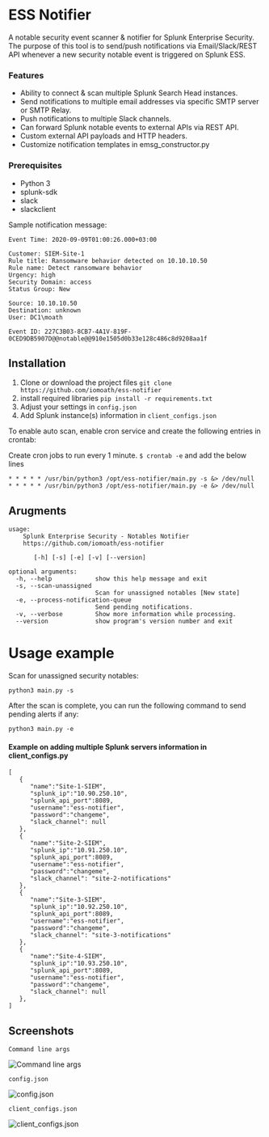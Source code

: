 # ESS Notifier
A notable security event scanner & notifier for Splunk Enterprise Security. The purpose of this tool is to send/push notifications via Email/Slack/REST API whenever a new security notable event is triggered on Splunk ESS.


### Features
* Ability to connect & scan multiple Splunk Search Head instances.
* Send notifications to multiple email addresses via specific SMTP server or SMTP Relay.
* Push notifications to multiple Slack channels.
* Can forward Splunk notable events to external APIs via REST API. 
* Custom external API payloads and HTTP headers.
* Customize notification templates in emsg_constructor.py


### Prerequisites
* Python 3
* splunk-sdk
* slack
* slackclient



Sample notification message:

```
Event Time: 2020-09-09T01:00:26.000+03:00

Customer: SIEM-Site-1
Rule title: Ransomware behavior detected on 10.10.10.50
Rule name: Detect ransomware behavior
Urgency: high
Security Domain: access
Status Group: New

Source: 10.10.10.50
Destination: unknown
User: DC1\moath

Event ID: 227C3B03-8CB7-4A1V-819F-0CED9DB5907D@@notable@@910e1505d0b33e128c486c8d9208aa1f
```


## Installation

1. Clone or download the project files ```git clone https://github.com/iomoath/ess-notifier```
2. install required libraries ```pip install -r requirements.txt```
4. Adjust your settings in ```config.json```
5. Add Splunk instance(s) information in ```client_configs.json```


To enable auto scan, enable cron service and create the following entries in crontab:

Create cron jobs to run every 1 minute. ```$ crontab -e``` and add the below lines

```
* * * * * /usr/bin/python3 /opt/ess-notifier/main.py -s &> /dev/null
* * * * * /usr/bin/python3 /opt/ess-notifier/main.py -e &> /dev/null
```


## Arugments
```
usage: 
    Splunk Enterprise Security - Notables Notifier
    https://github.com/iomoath/ess-notifier
    
       [-h] [-s] [-e] [-v] [--version]

optional arguments:
  -h, --help            show this help message and exit
  -s, --scan-unassigned
                        Scan for unassigned notables [New state]
  -e, --process-notification-queue
                        Send pending notifications.
  -v, --verbose         Show more information while processing.
  --version             show program's version number and exit
```


# Usage example
Scan for unassigned security notables:
```
python3 main.py -s
```

After the scan is complete, you can run the following command to send pending alerts if any:
```
python3 main.py -e
```


#### Example on adding multiple Splunk servers information in client_configs.py

```
[
   {
      "name":"Site-1-SIEM",
      "splunk_ip":"10.90.250.10",
      "splunk_api_port":8089,
      "username":"ess-notifier",
      "password":"changeme",
      "slack_channel": null
   },
   {
      "name":"Site-2-SIEM",
      "splunk_ip":"10.91.250.10",
      "splunk_api_port":8089,
      "username":"ess-notifier",
      "password":"changeme",
      "slack_channel": "site-2-notifications"
   },
   {
      "name":"Site-3-SIEM",
      "splunk_ip":"10.92.250.10",
      "splunk_api_port":8089,
      "username":"ess-notifier",
      "password":"changeme",
      "slack_channel": "site-3-notifications"
   },
   {
      "name":"Site-4-SIEM",
      "splunk_ip":"10.93.250.10",
      "splunk_api_port":8089,
      "username":"ess-notifier",
      "password":"changeme",
      "slack_channel": null
   },
]

```


## Screenshots

```Command line args```

![Command line args](IMGS/ess-notifier-main.png?raw=true "Command line args")



```config.json```

![config.json](IMGS/config_json.png?raw=true "config.json")



```client_configs.json```

![client_configs.json](IMGS/config_json.png?raw=true "client_configs.json")


